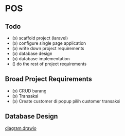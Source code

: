# POS

## Todo
- (x) scaffold project (laravel)
- (x) configure single page application
- (x) write down project requirements
- (x) database design
- (x) database implementation
- () do the rest of project requirements

## Broad Project Requirements
- (x) CRUD barang
- (x) Transaksi
- (x) Create customer di popup pilih customer transaksi

## Database Design

[diagram.drawio](diagram.drawio)
